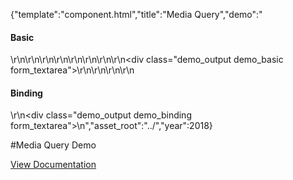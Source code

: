 {"template":"component.html","title":"Media Query","demo":"<h4>Basic</h4>\r\n\r\n<!-- START: FIRSTDEMO -->\r\n\r\n<style>\r\n  .demo_output { margin: 20px 0; }\r\n  .demo_output span { display: inline-block; width: 90px; }\r\n  .demo_output p { margin: 0 0 20px; }\r\n  .demo_output p:first-child { font-weight: 600; }\r\n</style>\r\n\r\n<script>\r\n  Formstone.Ready(function() {\r\n    $(window).on(\"mqchange.mediaquery\", logChange);\r\n\r\n    if (!$.mediaquery(\"state\")) {\r\n      $.mediaquery({\r\n        minWidth     : [ 320, 500, 740, 980, 1220 ],\r\n        maxWidth     : [ 1220, 980, 740, 500, 320 ],\r\n        minHeight    : [ 400, 800 ],\r\n        maxHeight    : [ 800, 400 ]\r\n      });\r\n    } else {\r\n      logChange({}, $.mediaquery(\"state\"));\r\n    }\r\n\r\n    $.mediaquery(\"bind\", \"demo\", \"(min-width: 740px)\", {\r\n      enter: logBind,\r\n      leave: logBind\r\n    });\r\n\r\n  });\r\n\r\n  function logChange(e, state) {\r\n    var html = \"\";\r\n    html += \"<p><span>Change:</span><span>MinWidth:</span>\" + state.minWidth + \"<br>\";\r\n    html += \"<span></span><span>MaxWidth:</span>\"+ state.maxWidth + \"<br>\";\r\n    html += \"<span></span><span>MinHeight:</span>\"+ state.minHeight + \"<br>\";\r\n    html += \"<span></span><span>MaxHeight:</span>\"+ state.maxHeight + \"</p>\";\r\n\r\n    $(\".demo_basic\").prepend(html);\r\n  }\r\n\r\n  function logBind() {\r\n    var mql = this,\r\n      type = mql.matches ? \"Enter\" : \"Leave\"\r\n      html = \"<p><span>\" + type + \":</span>\" + mql.media + \"<br>\";\r\n\r\n    $(\".demo_binding\").prepend(html);\r\n  }\r\n</script>\r\n\r\n<div class=\"demo_output demo_basic form_textarea\"></div>\r\n\r\n<!-- END: FIRSTDEMO -->\r\n\r\n<h4>Binding</h2>\r\n<div class=\"demo_output demo_binding form_textarea\"></div>\n","asset_root":"../","year":2018}

 #Media Query Demo
<p class="back_link"><a href="https://formstone.it/components/mediaquery">View Documentation</a></p>